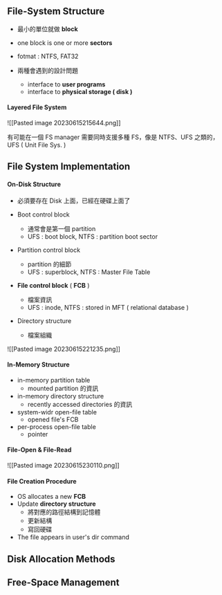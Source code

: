 ## File-System Structure
+ 最小的單位就做 **block** 
+ one block is one or more **sectors**
+ fotmat : NTFS, FAT32

+ 兩種會遇到的設計問題
	+ interface to **user programs**
	+ interface to **physical storage ( disk )**

#### Layered File System
![[Pasted image 20230615215644.png]]

有可能在一個 FS manager 需要同時支援多種 FS，像是 NTFS、UFS 之類的，UFS ( Unit File Sys. )

## File System Implementation

#### On-Disk Structure
+ 必須要存在 Disk 上面，已經在硬碟上面了

+ Boot control block
	+ 通常會是第一個 partition
	+ UFS : boot block, NTFS : partition boot sector
+ Partition control block 
	+ partition 的細節
	+ UFS : superblock, NTFS : Master File Table
+ **File control block**  ( **FCB** )
	+ 檔案資訊
	+ UFS : inode, NTFS : stored in MFT ( relational database )
+ Directory structure
	+ 檔案組織

![[Pasted image 20230615221235.png]]

#### In-Memory Structure
+ in-memory partition table 
	+ mounted partition 的資訊
+ in-memory directory structure 
	+ recently accessed directories 的資訊
+ system-widr open-file table
	+ opened file's FCB
+ per-process open-file table 
	+ pointer 

#### File-Open & File-Read
![[Pasted image 20230615230110.png]]

#### File Creation Procedure
+ OS allocates a new **FCB**
+ Update **directory structure**
	+ 將對應的路徑結構到記憶體
	+ 更新結構
	+ 寫回硬碟
+ The file appears in user's dir command
## Disk Allocation Methods



## Free-Space Management


